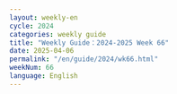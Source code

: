 ```yaml
---
layout: weekly-en
cycle: 2024
categories: weekly guide
title: "Weekly Guide：2024-2025 Week 66"
date: 2025-04-06
permalink: "/en/guide/2024/wk66.html"
weekNum: 66
language: English
---
```

